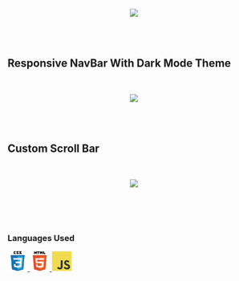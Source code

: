 </br>
</br>
</br>
<p align="center">
 <img src="https://user-images.githubusercontent.com/115228998/194714506-dcdc2aba-2e70-4dd7-ae54-ab81a44c7da6.png"/>
</p>

</br>
</br>
<h2>Responsive NavBar With Dark Mode Theme</h2>
</br>
<p align="center">
 <img src="https://user-images.githubusercontent.com/115228998/194714604-d778da44-ace6-4248-8be8-86518d358521.png"/>
</p>

</br>
</br>
<h2>Custom Scroll Bar</h2>
</br>
<p align="center">
 <img src="https://user-images.githubusercontent.com/115228998/194714978-d00306cf-8dde-464d-9175-092ce40f230b.png"/>
</p>

</br>
</br>
</br>
<h3>Languages Used</h3>
<p align="left"> <a href="https://www.w3schools.com/css/" target="_blank" rel="noreferrer"> <img src="https://raw.githubusercontent.com/devicons/devicon/master/icons/css3/css3-original-wordmark.svg" alt="css3" width="40" height="40"/> </a> <a href="https://www.w3.org/html/" target="_blank" rel="noreferrer"> <img src="https://raw.githubusercontent.com/devicons/devicon/master/icons/html5/html5-original-wordmark.svg" alt="html5" width="40" height="40"/> </a> <a href="https://developer.mozilla.org/en-US/docs/Web/JavaScript" target="_blank" rel="noreferrer"> <img src="https://raw.githubusercontent.com/devicons/devicon/master/icons/javascript/javascript-original.svg" alt="javascript" width="40" height="40"/> </a> </p>


